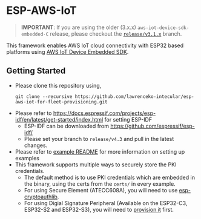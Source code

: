 # ESP-AWS-IoT

> **IMPORTANT**: If you are using the older (3.x.x) `aws-iot-device-sdk-embedded-C` release, please checkout the [`release/v3.1.x`](https://github.com/espressif/esp-aws-iot/tree/release/v3.1.x) branch.

This framework enables AWS IoT cloud connectivity with ESP32 based platforms using [AWS IoT Device Embedded SDK](https://github.com/aws/aws-iot-device-sdk-embedded-C).

## Getting Started

- Please clone this repository using,
    ```
    git clone --recursive https://github.com/lawrenceko-intecular/esp-aws-iot-for-fleet-provisioning.git
    ```
- Please refer to https://docs.espressif.com/projects/esp-idf/en/latest/get-started/index.html for setting ESP-IDF
  - ESP-IDF can be downloaded from https://github.com/espressif/esp-idf/
  - Please set your branch to `release/v4.3` and pull in the latest changes.
- Please refer to [example README](examples/README.md) for more information on setting up examples
- This framework supports multiple ways to securely store the PKI credentials.
  - The default method is to use PKI credentials which are embedded in the binary, using the certs from the `certs/` in every example. 
  - For using Secure Element (ATECC608A), you will need to use [esp-cryptoauthlib](https://github.com/espressif/esp-cryptoauthlib#how-to-use-esp-cryptoauthlib-with-esp-idf).
  - For using Digial Signature Peripheral (Available on the ESP32-C3, ESP32-S2 and ESP32-S3), you will need to [provision it](https://github.com/espressif/esp-idf/tree/master/examples/protocols/mqtt/ssl_ds#configure_dspy) first.
